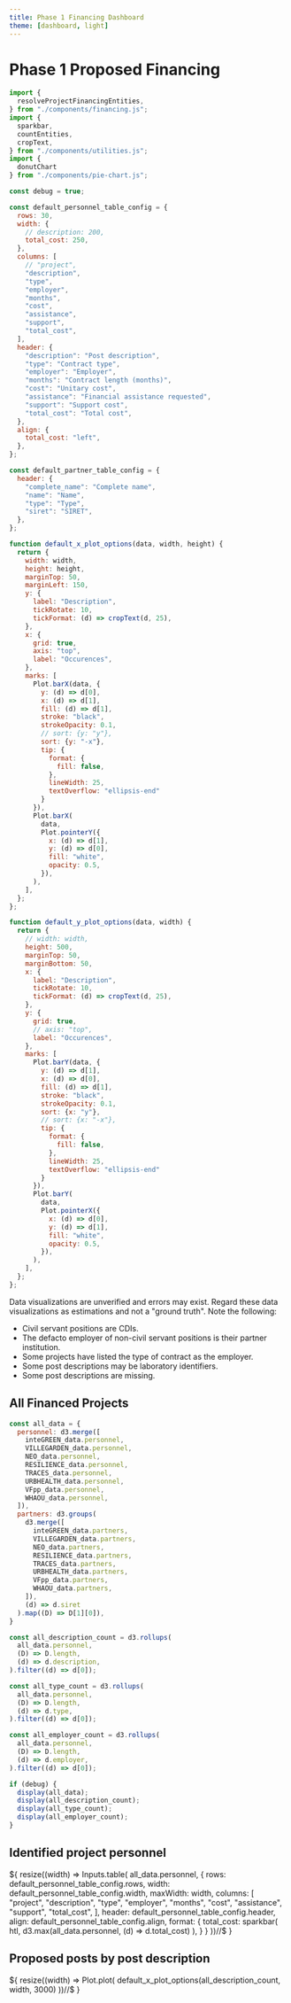 ```yaml
---
title: Phase 1 Financing Dashboard
theme: [dashboard, light]
---
```


# Phase 1 Proposed Financing

```js
import {
  resolveProjectFinancingEntities,
} from "./components/financing.js";
import {
  sparkbar,
  countEntities,
  cropText,
} from "./components/utilities.js";
import {
  donutChart
} from "./components/pie-chart.js";
```

```js
const debug = true;

const default_personnel_table_config = {
  rows: 30,
  width: {
    // description: 200,
    total_cost: 250,
  },
  columns: [
    // "project",
    "description",
    "type",
    "employer",
    "months",
    "cost",
    "assistance",
    "support",
    "total_cost",
  ],
  header: {
    "description": "Post description",
    "type": "Contract type",
    "employer": "Employer",
    "months": "Contract length (months)",
    "cost": "Unitary cost",
    "assistance": "Financial assistance requested",
    "support": "Support cost",
    "total_cost": "Total cost",
  },
  align: {
    total_cost: "left",
  },
};

const default_partner_table_config = {
  header: {
    "complete_name": "Complete name",
    "name": "Name",
    "type": "Type",
    "siret": "SIRET",
  },
};

function default_x_plot_options(data, width, height) {
  return {
    width: width,
    height: height,
    marginTop: 50,
    marginLeft: 150,
    y: {
      label: "Description",
      tickRotate: 10,
      tickFormat: (d) => cropText(d, 25),
    },
    x: {
      grid: true,
      axis: "top",
      label: "Occurences",
    },
    marks: [
      Plot.barX(data, {
        y: (d) => d[0],
        x: (d) => d[1],
        fill: (d) => d[1],
        stroke: "black",
        strokeOpacity: 0.1,
        // sort: {y: "y"},
        sort: {y: "-x"},
        tip: {
          format: {
            fill: false,
          },
          lineWidth: 25,
          textOverflow: "ellipsis-end"
        }
      }),
      Plot.barX(
        data, 
        Plot.pointerY({
          x: (d) => d[1],
          y: (d) => d[0],
          fill: "white",
          opacity: 0.5,
        }),
      ),
    ],
  }; 
};

function default_y_plot_options(data, width) {
  return {
    // width: width,
    height: 500,
    marginTop: 50,
    marginBottom: 50,
    x: {
      label: "Description",
      tickRotate: 10,
      tickFormat: (d) => cropText(d, 25),
    },
    y: {
      grid: true,
      // axis: "top",
      label: "Occurences",
    },
    marks: [
      Plot.barY(data, {
        y: (d) => d[1],
        x: (d) => d[0],
        fill: (d) => d[1],
        stroke: "black",
        strokeOpacity: 0.1,
        sort: {x: "y"},
        // sort: {x: "-x"},
        tip: {
          format: {
            fill: false,
          },
          lineWidth: 25,
          textOverflow: "ellipsis-end"
        }
      }),
      Plot.barY(
        data, 
        Plot.pointerX({
          x: (d) => d[0],
          y: (d) => d[1],
          fill: "white",
          opacity: 0.5,
        }),
      ),
    ],
  }; 
};
```

<div class="warning" label="Data visualization notice">
  Data visualizations are unverified and errors may exist. Regard these data visualizations as estimations and not a "ground truth". Note the following:
  <ul>
    <li>Civil servant positions are CDIs.</li>
    <li>The defacto employer of non-civil servant positions is their partner institution.</li>
    <li>Some projects have listed the type of contract as the employer.</li>
    <li>Some post descriptions may be laboratory identifiers.</li>
    <li>Some post descriptions are missing.</li>
  </ul>
</div>

## All Financed Projects

```js
const all_data = {
  personnel: d3.merge([
    inteGREEN_data.personnel,
    VILLEGARDEN_data.personnel,
    NEO_data.personnel,
    RESILIENCE_data.personnel,
    TRACES_data.personnel,
    URBHEALTH_data.personnel,
    VFpp_data.personnel,
    WHAOU_data.personnel,
  ]),
  partners: d3.groups(
    d3.merge([
      inteGREEN_data.partners,
      VILLEGARDEN_data.partners,
      NEO_data.partners,
      RESILIENCE_data.partners,
      TRACES_data.partners,
      URBHEALTH_data.partners,
      VFpp_data.partners,
      WHAOU_data.partners,
    ]),
    (d) => d.siret
  ).map((D) => D[1][0]),
}

const all_description_count = d3.rollups(
  all_data.personnel,
  (D) => D.length,
  (d) => d.description,
).filter((d) => d[0]);

const all_type_count = d3.rollups(
  all_data.personnel,
  (D) => D.length,
  (d) => d.type,
).filter((d) => d[0]);

const all_employer_count = d3.rollups(
  all_data.personnel,
  (D) => D.length,
  (d) => d.employer,
).filter((d) => d[0]);

if (debug) {
  display(all_data);
  display(all_description_count);
  display(all_type_count);
  display(all_employer_count);
}
```

<div class="grid grid-cols-2">
  <!-- <div class="card">
    <h2></h2>
    <span class="big">${financed_project_count.toLocaleString("en-US")}</span>
  </div> -->
  <div class="card grid-colspan-2">
    <h2>Identified project personnel</h2>
    <div>
      ${
        resize((width) => Inputs.table(
          all_data.personnel,
          {
            rows: default_personnel_table_config.rows,
            width: default_personnel_table_config.width,
            maxWidth: width,
            columns: [
              "project",
              "description",
              "type",
              "employer",
              "months",
              "cost",
              "assistance",
              "support",
              "total_cost",
            ],
            header: default_personnel_table_config.header,
            align: default_personnel_table_config.align,
            format: {
              total_cost: sparkbar(
                htl,
                d3.max(all_data.personnel, (d) => d.total_cost)
              ),
            }
          }
        ))//$
      }
    </div>
  </div>
</div>
<div class="grid grid-cols-2">
  <div class="card grid-rowspan-2">
    <h2>Proposed posts by post description</h2>
    <div style="overflow: auto;height: 1000px">
      ${
        resize((width) => Plot.plot(
          default_x_plot_options(all_description_count, width, 3000)
        ))//$
      }
    </div>
  </div>
  <div class="card">
    <h2>Proposed posts by contract type</h2>
    <div style="overflow: auto;">
      ${
        resize((width) => Plot.plot(
          default_y_plot_options(all_type_count, width)
        ))//$
      }
    </div>
  </div>
  <div class="card">
    <h2>Proposed posts by employer</h2>
    <div style="overflow: auto;height: 500px">
      ${
        resize((width) => Plot.plot(
          default_x_plot_options(all_employer_count, width, 2000)
        ))//$
      }
    </div>
  </div>
</div>

## inteGREEN

```js
const inteGREEN_workbook = FileAttachment(
  "./data/private/inteGREEN_France2030_aap_pepr_vdbi_2023_AnnexeFinanciere.xlsx"
).xlsx();
```

```js
const inteGREEN_data = resolveProjectFinancingEntities(inteGREEN_workbook, 'inteGREEN');
if (debug) {
  display(inteGREEN_data);
}
```

<div class="grid grid-cols-2">
  <!-- <div class="card">
    <h2></h2>
    <span class="big">${financed_project_count.toLocaleString("en-US")}</span>
  </div> -->
  <div class="card grid-colspan-2 grid-rowspan-2">
    <h2>Identified project personnel</h2>
    <div>
      ${
        resize((width) => Inputs.table(
          inteGREEN_data.personnel,
          {
            ...default_personnel_table_config,
            ...{
              maxWidth: width,
              format: {
                total_cost: sparkbar(
                  htl,
                  d3.max(inteGREEN_data.personnel, (d) => d.total_cost)
                ),
              }
            }
          }
        ))//$
      }
    </div>
  </div>
  <div class="card grid-colspan-2">
    <h2>Identified project partners</h2>
    <div>
      ${
        resize((width) => Inputs.table(
          inteGREEN_data.partners,
          {
            ...default_partner_table_config,
            ...{
              width: width,
            }
          }
        ))//$
      }
    </div>
  </div>
</div>

## VILLEGARDEN

```js
const VILLEGARDEN_workbook = FileAttachment(
  "./data/private/France2030_aap_pepr_vdbi_2023_AnnexeFinanciere_VILLEGARDEN_07_02_2024.xlsx"
).xlsx();
```

```js
const VILLEGARDEN_data = resolveProjectFinancingEntities(VILLEGARDEN_workbook, 'VILLEGARDEN');
if (debug) {
  display(VILLEGARDEN_data);
}
```

<div class="grid grid-cols-2">
  <!-- <div class="card">
    <h2></h2>
    <span class="big">${financed_project_count.toLocaleString("en-US")}</span>
  </div> -->
  <div class="card grid-colspan-2 grid-rowspan-2">
    <h2>Identified project personnel</h2>
    <div>
      ${
        resize((width) => Inputs.table(
          VILLEGARDEN_data.personnel,
          {
            ...default_personnel_table_config,
            ...{
              maxWidth: width,
              format: {
                total_cost: sparkbar(
                  htl,
                  d3.max(VILLEGARDEN_data.personnel, (d) => d.total_cost)
                ),
              }
            }
          }
        ))//$
      }
    </div>
  </div>
  <div class="card grid-colspan-2">
    <h2>Identified project partners</h2>
    <div>
      ${
        resize((width) => Inputs.table(
          VILLEGARDEN_data.partners,
          {
            ...default_partner_table_config,
            ...{
              width: width,
            }
          }
        ))//$
      }
    </div>
  </div>
</div>

## NEO

```js
const NEO_workbook = FileAttachment(
  "./data/private/NEO_AnnexeFinanciere_totale_finale.xlsx"
).xlsx();
```

```js
const NEO_data = resolveProjectFinancingEntities(NEO_workbook, 'NEO');
if (debug) {
  display(NEO_data);
}
```

<div class="grid grid-cols-2">
  <!-- <div class="card">
    <h2></h2>
    <span class="big">${financed_project_count.toLocaleString("en-US")}</span>
  </div> -->
  <div class="card grid-colspan-2 grid-rowspan-2">
    <h2>Identified project personnel</h2>
    <div>
      ${
        resize((width) => Inputs.table(
          NEO_data.personnel,
          {
            ...default_personnel_table_config,
            ...{
              maxWidth: width,
              format: {
                total_cost: sparkbar(
                  htl,
                  d3.max(NEO_data.personnel, (d) => d.total_cost)
                ),
              }
            }
          }
        ))//$
      }
    </div>
  </div>
  <div class="card grid-colspan-2">
    <h2>Identified project partners</h2>
    <div>
      ${
        resize((width) => Inputs.table(
          NEO_data.partners,
          {
            ...default_partner_table_config,
            ...{
              width: width,
            }
          }
        ))//$
      }
    </div>
  </div>
</div>

## RESILIENCE

```js
const RESILIENCE_workbook = FileAttachment(
  "./data/private/PEPR_RESILIENCE_07022024.xlsx"
).xlsx();
```

```js
const RESILIENCE_data = resolveProjectFinancingEntities(RESILIENCE_workbook, 'RESILIENCE');
if (debug) {
  display(RESILIENCE_data);
}
```

<div class="grid grid-cols-2">
  <!-- <div class="card">
    <h2></h2>
    <span class="big">${financed_project_count.toLocaleString("en-US")}</span>
  </div> -->
  <div class="card grid-colspan-2 grid-rowspan-2">
    <h2>Identified project personnel</h2>
    <div>
      ${
        resize((width) => Inputs.table(
          RESILIENCE_data.personnel,
          {
            ...default_personnel_table_config,
            ...{
              maxWidth: width,
              format: {
                total_cost: sparkbar(
                  htl,
                  d3.max(RESILIENCE_data.personnel, (d) => d.total_cost)
                ),
              }
            }
          }
        ))//$
      }
    </div>
  </div>
  <div class="card grid-colspan-2">
    <h2>Identified project partners</h2>
    <div>
      ${
        resize((width) => Inputs.table(
          RESILIENCE_data.partners,
          {
            ...default_partner_table_config,
            ...{
              width: width,
            }
          }
        ))//$
      }
    </div>
  </div>
</div>

## TRACES

```js
const TRACES_workbook = FileAttachment(
  "./data/private/France2030_aap_pepr_vdbi_2023_AnnexeFinanciere_TRACES.xlsx"
).xlsx();
```

```js
const TRACES_data = resolveProjectFinancingEntities(TRACES_workbook, 'TRACES');
if (debug) {
  display(TRACES_data);
}
```

<div class="grid grid-cols-2">
  <!-- <div class="card">
    <h2></h2>
    <span class="big">${financed_project_count.toLocaleString("en-US")}</span>
  </div> -->
  <div class="card grid-colspan-2 grid-rowspan-2">
    <h2>Identified project personnel</h2>
    <div>
      ${
        resize((width) => Inputs.table(
          TRACES_data.personnel,
          {
            ...default_personnel_table_config,
            ...{
              maxWidth: width,
              format: {
                total_cost: sparkbar(
                  htl,
                  d3.max(TRACES_data.personnel, (d) => d.total_cost)
                ),
              }
            }
          }
        ))//$
      }
    </div>
  </div>
  <div class="card grid-colspan-2">
    <h2>Identified project partners</h2>
    <div>
      ${
        resize((width) => Inputs.table(
          TRACES_data.partners,
          {
            ...default_partner_table_config,
            ...{
              width: width,
            }
          }
        ))//$
      }
    </div>
  </div>
</div>

## URBHEALTH

```js
const URBHEALTH_workbook = FileAttachment(
  "./data/private/France2030_aap_pepr_vdbi_2023_AnnexeFinanciere_URBHEALTH_2024_02_05.xlsx"
).xlsx();
```

```js
const URBHEALTH_data = resolveProjectFinancingEntities(URBHEALTH_workbook, 'URBHEALTH');
if (debug) {
  display(URBHEALTH_data);
}
```

<div class="grid grid-cols-2">
  <!-- <div class="card">
    <h2></h2>
    <span class="big">${financed_project_count.toLocaleString("en-US")}</span>
  </div> -->
  <div class="card grid-colspan-2 grid-rowspan-2">
    <h2>Identified project personnel</h2>
    <div>
      ${
        resize((width) => Inputs.table(
          URBHEALTH_data.personnel,
          {
            ...default_personnel_table_config,
            ...{
              maxWidth: width,
              format: {
                total_cost: sparkbar(
                  htl,
                  d3.max(URBHEALTH_data.personnel, (d) => d.total_cost)
                ),
              }
            }
          }
        ))//$
      }
    </div>
  </div>
  <div class="card grid-colspan-2">
    <h2>Identified project partners</h2>
    <div>
      ${
        resize((width) => Inputs.table(
          URBHEALTH_data.partners,
          {
            ...default_partner_table_config,
            ...{
              width: width,
            }
          }
        ))//$
      }
    </div>
  </div>
</div>

## VF++

```js
const VFpp_workbook = FileAttachment(
  "./data/private/VF2PLUS_France2030_aap_pepr_vdbi_2023_AnnexeFinanciere_global.xlsx"
).xlsx();
```

```js
const VFpp_data = resolveProjectFinancingEntities(VFpp_workbook, 'VF++');
if (debug) {
  display(VFpp_data);
}
```

<div class="grid grid-cols-2">
  <!-- <div class="card">
    <h2></h2>
    <span class="big">${financed_project_count.toLocaleString("en-US")}</span>
  </div> -->
  <div class="card grid-colspan-2 grid-rowspan-2">
    <h2>Identified project personnel</h2>
    <div>
      ${
        resize((width) => Inputs.table(
          VFpp_data.personnel,
          {
            ...default_personnel_table_config,
            ...{
              maxWidth: width,
              format: {
                total_cost: sparkbar(
                  htl,
                  d3.max(VFpp_data.personnel, (d) => d.total_cost)
                ),
              }
            }
          }
        ))//$
      }
    </div>
  </div>
  <div class="card grid-colspan-2">
    <h2>Identified project partners</h2>
    <div>
      ${
        resize((width) => Inputs.table(
          VFpp_data.partners,
          {
            ...default_partner_table_config,
            ...{
              width: width,
            }
          }
        ))//$
      }
    </div>
  </div>
</div>

## WHAOU

```js
const WHAOU_workbook = FileAttachment(
  "./data/private/WHAOU_PEPR_VDBI_AnnexeFinanciere.xlsx"
).xlsx();
```

```js
const WHAOU_data = resolveProjectFinancingEntities(WHAOU_workbook, 'WHAOU');
if (debug) {
  display(WHAOU_data);
}
```

<div class="grid grid-cols-2">
  <!-- <div class="card">
    <h2></h2>
    <span class="big">${financed_project_count.toLocaleString("en-US")}</span>
  </div> -->
  <div class="card grid-colspan-2 grid-rowspan-2">
    <h2>Identified project personnel</h2>
    <div>
      ${
        resize((width) => Inputs.table(
          WHAOU_data.personnel,
          {
            ...default_personnel_table_config,
            ...{
              maxWidth: width,
              format: {
                total_cost: sparkbar(
                  htl,
                  d3.max(WHAOU_data.personnel, (d) => d.total_cost)
                ),
              }
            }
          }
        ))//$
      }
    </div>
  </div>
  <div class="card grid-colspan-2">
    <h2>Identified project partners</h2>
    <div>
      ${
        resize((width) => Inputs.table(
          WHAOU_data.partners,
          {
            ...default_partner_table_config,
            ...{
              width: width,
            }
          }
        ))//$
      }
    </div>
  </div>
</div>
